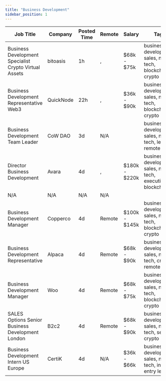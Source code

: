 ```yaml
---
title: "Business Development"
sidebar_position: 1
---
```


| Job Title | Company | Posted Time | Remote | Salary | Tags | Apply Link |
|-----------|---------|-------------|--------|--------|------|------------|
| Business Development Specialist Crypto Virtual Assets | bitoasis | 1h | , | $68k - $75k | business development, sales, non tech, blockchain, crypto | [Apply](https://web3.career/business-development-specialist-crypto-virtual-assets-bitoasis/106957) |
| Business Development Representative Web3 | QuickNode | 22h | , | $36k - $90k | business development, sales, non tech, blockchain, crypto | [Apply](https://web3.career/business-development-representative-web3-quicknode/106939) |
| Business Development Team Leader | CoW DAO | 3d | N/A |  | business development, sales, non tech, lead, remote | [Apply](https://web3.career/business-development-team-leader-cow-dao/106803) |
| Director Business Development | Avara | 4d | , | $180k - $220k | business development, sales, non tech, executive, blockchain | [Apply](https://web3.career/director-business-development-avara/106733) |
| N/A | N/A | N/A | N/A |  |  | [Apply](https://web3.career/metana) |
| Business Development Manager | Copperco | 4d | Remote | $100k - $145k | business development, sales, non tech, blockchain, crypto | [Apply](https://web3.career/business-development-manager-copperco/105560) |
| Business Development Representative | Alpaca | 4d | Remote | $68k - $90k | business development, sales, non tech, crypto, remote | [Apply](https://web3.career/business-development-representative-alpaca/106688) |
| Business Development Manager | Woo | 4d | Remote | $68k - $75k | business development, sales, non tech, blockchain, crypto | [Apply](https://web3.career/business-development-manager-woo/95644) |
| SALES Options Senior Business Development London | B2c2 | 4d | Remote | $68k - $90k | business development, sales, non tech, senior, crypto | [Apply](https://web3.career/sales-options-senior-business-development-london-b2c2/104883) |
| Business Development Intern US Europe | CertiK | 4d | N/A | $36k - $66k | business development, sales, non tech, intern, entry level | [Apply](https://web3.career/business-development-intern-us-europe-certik/106664) |
